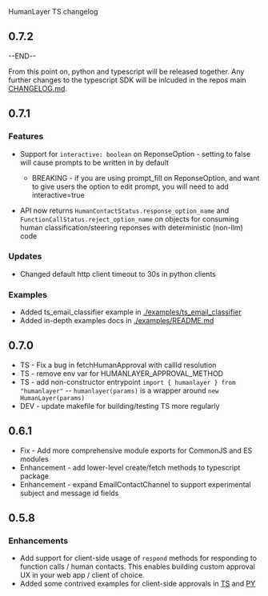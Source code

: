 HumanLayer TS changelog

## 0.7.2

--END--

From this point on, python and typescript will be released together. Any further changes to the typescript SDK will be inlcuded in the repos main [CHANGELOG.md](../CHANGELOG.md).

## 0.7.1

### Features

- Support for `interactive: boolean` on ReponseOption - setting to false will cause prompts to be written in by default

  - BREAKING - if you are using prompt_fill on ReponseOption, and want to give users the option to edit prompt, you will need to add interactive=true

- API now returns `HumanContactStatus.response_option_name` and `FunctionCallStatus.reject_option_name` on objects for consuming human classification/steering reponses with deterministic (non-llm) code

### Updates

- Changed default http client timeout to 30s in python clients

### Examples

- Added ts_email_classifier example in [./examples/ts_email_classifier](./examples/ts_email_classifier)
- Added in-depth examples docs in [./examples/README.md](./examples/README.md)

## 0.7.0

- TS - Fix a bug in fetchHumanApproval with callId resolution
- TS - remove env var for HUMANLAYER_APPROVAL_METHOD
- TS - add non-constructor entrypoint `import { humanlayer } from "humanlayer"` -- `humanlayer(params)` is a wrapper around `new HumanLayer(params)`
- DEV - update makefile for building/testing TS more regularly

## 0.6.1

- Fix - Add more comprehensive module exports for CommonJS and ES modules
- Enhancement - add lower-level create/fetch methods to typescript package
- Enhancement - expand EmailContactChannel to support experimental subject and message id fields

## 0.5.8

### Enhancements

- Add support for client-side usage of `respond` methods for responding to function calls / human contacts. This enables building custom approval UX in your web app / client of choice.
- Added some contrived examples for client-side approvals in [TS](https://github.com/humanlayer/humanlayer/blob/main/examples/ts_openai_client/04-agent-side-approvals.ts#L99-L103) and [PY](https://github.com/humanlayer/humanlayer/blob/main/examples/openai_client/04-agent-side-approvals.py#L118)
